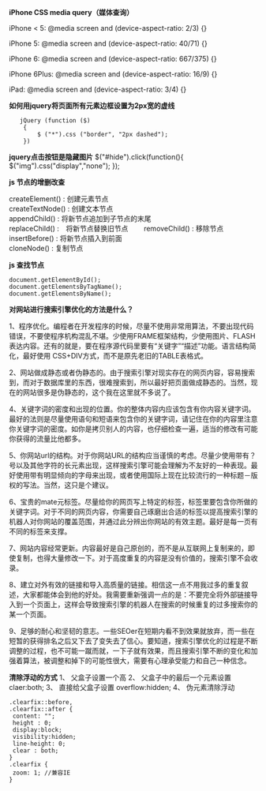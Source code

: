 **iPhone CSS media query（媒体查询）**  

iPhone < 5:
@media screen and (device-aspect-ratio: 2/3) {}
 
iPhone 5:
@media screen and (device-aspect-ratio: 40/71) {}
 
iPhone 6:
@media screen and (device-aspect-ratio: 667/375) {}
 
iPhone 6Plus:
@media screen and (device-aspect-ratio: 16/9) {}
 
iPad:
@media screen and (device-aspect-ratio: 3/4) {}

**如何用jquery将页面所有元素边框设置为2px宽的虚线**
```
   jQuery (function ($)
    {
        $ ("*").css ("border", "2px dashed");
    })
```
**jquery点击按钮是隐藏图片**
$("#hide").click(function(){
  $("img").css("display","none");
});

**js 节点的增删改查**  

createElement() : 创建元素节点  
createTextNode() : 创建文本节点  
appendChild() : 将新节点追加到子节点的末尾  
replaceChild() :　将新节点替换旧节点　　
removeChild() : 移除节点  
insertBefore() : 将新节点插入到前面  
cloneNode() : 复制节点

**js 查找节点**
```
document.getElementById();
document.getElementsByTagName();
document.getElementsByName();
```
**对网站进行搜索引擎优化的方法是什么？**  

1、程序优化。编程者在开发程序的时候，尽量不使用非常用算法，不要出现代码错误，不要使程序机构混乱不堪。少使用FRAME框架结构，少使用图片、FLASH表达内容。还有的就是，要在程序源代码里要有“关键字”“描述”功能。语言结构简化，最好使用 CSS+DIV方式，而不是原先老旧的TABLE表格式。  

2、网站做成静态或者伪静态的。由于搜索引擎对现实存在的网页内容，容易搜索到，而对于数据库里的东西，很难搜索到，所以最好把页面做成静态的。当然，现在的网站很多是伪静态的，这个我在这里就不多说了。  

4、关键字词的密度和出现的位置。你的整体内容内应该包含有你内容关键字词。最好的法则是尽量使用语句和短语来包含你的关键字词，请记住在你的内容里注意你关键字词的密度。如你是拷贝别人的内容，也仔细检查一遍，适当的修改有可能你获得的流量比他都多。  

5、你网站url的结构。对于你网站URL的结构应当谨慎的考虑。尽量少使用带有？号以及其他字符的长元素出现，这样搜索引擎可能会理解为不友好的一种表现。最好使用带有明显倾向的字母来出现，或者使用国际上现在比较流行的一种标题－版权的写法。当然，这只是个建议。  

6、宝贵的mate元标签。尽量给你的网页写上特定的标签，标签里要包含你所做的关键字词。对于不同的网页内容，你需要自己琢磨出合适的标签以提高搜索引擎的机器人对你网站的覆盖范围，并通过此分辨出你网站的有效主题。最好是每一页有不同的标签来支撑。  

7、网站内容经常更新。内容最好是自己原创的，而不是从互联网上复制来的，即使复制，也得大量修改一下。对于高度重复的内容是没有价值的，搜索引擎不会收录。  

8、建立对外有效的链接和导入高质量的链接。相信这一点不用我过多的重复叙述，大家都能体会到他的好处。我需要重新强调一点的是：不要完全将外部链接导入到一个页面上，这样会导致搜索引擎的机器人在搜索的时候重复的过多搜索你的某一个页面。  

9、足够的耐心和坚韧的意志。一些SEOer在短期内看不到效果就放弃，而一些在短暂的获得排名之后又下去了变失去了信心。要知道，搜索引擎优化的过程是不断调整的过程，也不可能一蹴而就，一下子就有效果，而且搜索引擎不断的变化和加强着算法，被调整和掉下的可能性很大，需要有心理承受能力和自己一种信念。

**清除浮动的方式**
1、 父盒子设置一个高
2、 父盒子中的最后一个元素设置 claer:both;
3、 直接给父盒子设置 overflow:hidden;
4、 伪元素清除浮动
```
.clearfix::before,
.clearfix::after {
 content: "";
 height : 0;
 display:block;
 visibility:hidden;
 line-height: 0;
 clear : both;
}
.clearfix {
 zoom: 1; //兼容IE
}
```

